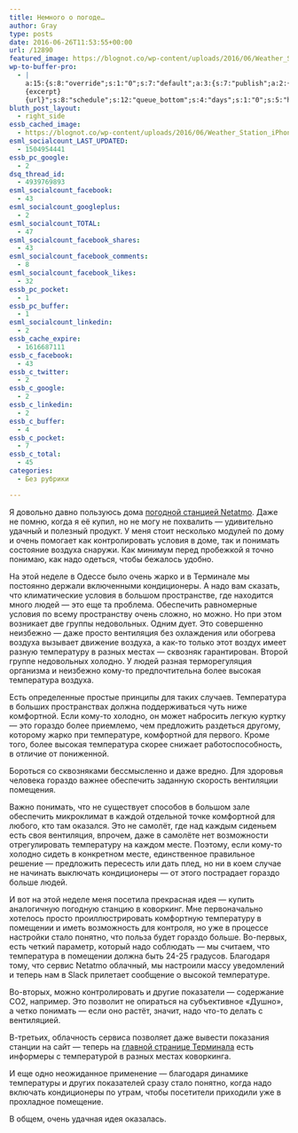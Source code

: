 ```yaml
---
title: Немного о погоде…
author: Gray
type: posts
date: 2016-06-26T11:53:55+00:00
url: /12890
featured_image: https://blognot.co/wp-content/uploads/2016/06/Weather_Station_iPhone_6_WEB.jpg
wp-to-buffer-pro:
  - |
    a:15:{s:8:"override";s:1:"0";s:7:"default";a:3:{s:7:"publish";a:2:{s:7:"enabled";s:1:"1";s:6:"status";a:1:{i:0;a:7:{s:5:"image";s:1:"1";s:11:"sub_profile";i:0;s:7:"message";s:13:"{title} {url}";s:8:"schedule";s:12:"queue_bottom";s:4:"days";s:1:"0";s:5:"hours";s:1:"0";s:7:"minutes";s:1:"0";}}}s:6:"update";a:1:{s:6:"status";a:1:{i:0;a:7:{s:5:"image";s:1:"0";s:11:"sub_profile";i:0;s:7:"message";s:27:"Updated Post: {title} {url}";s:8:"schedule";s:12:"queue_bottom";s:4:"days";s:1:"0";s:5:"hours";s:1:"0";s:7:"minutes";s:1:"0";}}}s:10:"conditions";a:1:{s:8:"post_tag";s:0:"";}}s:24:"530daa0d7e66d33475000043";a:3:{s:7:"publish";a:1:{s:6:"status";a:1:{i:0;a:7:{s:5:"image";s:1:"0";s:11:"sub_profile";i:0;s:7:"message";s:0:"";s:8:"schedule";s:12:"queue_bottom";s:4:"days";s:1:"0";s:5:"hours";s:1:"0";s:7:"minutes";s:1:"0";}}}s:6:"update";a:1:{s:6:"status";a:1:{i:0;a:7:{s:5:"image";s:1:"0";s:11:"sub_profile";i:0;s:7:"message";s:0:"";s:8:"schedule";s:12:"queue_bottom";s:4:"days";s:1:"0";s:5:"hours";s:1:"0";s:7:"minutes";s:1:"0";}}}s:10:"conditions";a:1:{s:8:"post_tag";s:0:"";}}s:24:"5559ad520fc54cee1e8b4567";a:3:{s:7:"publish";a:1:{s:6:"status";a:1:{i:0;a:7:{s:5:"image";s:1:"0";s:11:"sub_profile";i:0;s:7:"message";s:0:"";s:8:"schedule";s:12:"queue_bottom";s:4:"days";s:1:"0";s:5:"hours";s:1:"0";s:7:"minutes";s:1:"0";}}}s:6:"update";a:1:{s:6:"status";a:1:{i:0;a:7:{s:5:"image";s:1:"0";s:11:"sub_profile";i:0;s:7:"message";s:0:"";s:8:"schedule";s:12:"queue_bottom";s:4:"days";s:1:"0";s:5:"hours";s:1:"0";s:7:"minutes";s:1:"0";}}}s:10:"conditions";a:1:{s:8:"post_tag";s:0:"";}}s:24:"5559ae040fc54c3a208b4567";a:3:{s:7:"publish";a:1:{s:6:"status";a:1:{i:0;a:7:{s:5:"image";s:1:"0";s:11:"sub_profile";i:0;s:7:"message";s:0:"";s:8:"schedule";s:12:"queue_bottom";s:4:"days";s:1:"0";s:5:"hours";s:1:"0";s:7:"minutes";s:1:"0";}}}s:6:"update";a:1:{s:6:"status";a:1:{i:0;a:7:{s:5:"image";s:1:"0";s:11:"sub_profile";i:0;s:7:"message";s:0:"";s:8:"schedule";s:12:"queue_bottom";s:4:"days";s:1:"0";s:5:"hours";s:1:"0";s:7:"minutes";s:1:"0";}}}s:10:"conditions";a:1:{s:8:"post_tag";s:0:"";}}s:24:"5559ae1e0fc54c29208b4569";a:3:{s:7:"publish";a:1:{s:6:"status";a:1:{i:0;a:7:{s:5:"image";s:1:"0";s:11:"sub_profile";i:0;s:7:"message";s:0:"";s:8:"schedule";s:12:"queue_bottom";s:4:"days";s:1:"0";s:5:"hours";s:1:"0";s:7:"minutes";s:1:"0";}}}s:6:"update";a:1:{s:6:"status";a:1:{i:0;a:7:{s:5:"image";s:1:"0";s:11:"sub_profile";i:0;s:7:"message";s:0:"";s:8:"schedule";s:12:"queue_bottom";s:4:"days";s:1:"0";s:5:"hours";s:1:"0";s:7:"minutes";s:1:"0";}}}s:10:"conditions";a:1:{s:8:"post_tag";s:0:"";}}s:24:"55b23a2b474329b366ad5931";a:3:{s:7:"publish";a:1:{s:6:"status";a:1:{i:0;a:7:{s:5:"image";s:1:"0";s:11:"sub_profile";i:0;s:7:"message";s:23:"New Post: {title} {url}";s:8:"schedule";s:12:"queue_bottom";s:4:"days";s:1:"0";s:5:"hours";s:1:"0";s:7:"minutes";s:1:"0";}}}s:6:"update";a:1:{s:6:"status";a:1:{i:0;a:7:{s:5:"image";s:1:"0";s:11:"sub_profile";i:0;s:7:"message";s:23:"New Post: {title} {url}";s:8:"schedule";s:12:"queue_bottom";s:4:"days";s:1:"0";s:5:"hours";s:1:"0";s:7:"minutes";s:1:"0";}}}s:10:"conditions";a:1:{s:8:"post_tag";s:0:"";}}s:24:"55b23a44474329f162ad5939";a:3:{s:7:"publish";a:1:{s:6:"status";a:1:{i:0;a:7:{s:5:"image";s:1:"0";s:11:"sub_profile";i:0;s:7:"message";s:23:"New Post: {title} {url}";s:8:"schedule";s:12:"queue_bottom";s:4:"days";s:1:"0";s:5:"hours";s:1:"0";s:7:"minutes";s:1:"0";}}}s:6:"update";a:1:{s:6:"status";a:1:{i:0;a:7:{s:5:"image";s:1:"0";s:11:"sub_profile";i:0;s:7:"message";s:23:"New Post: {title} {url}";s:8:"schedule";s:12:"queue_bottom";s:4:"days";s:1:"0";s:5:"hours";s:1:"0";s:7:"minutes";s:1:"0";}}}s:10:"conditions";a:1:{s:8:"post_tag";s:0:"";}}s:24:"4eb3e9e6512f7eb575000000";a:5:{s:7:"enabled";s:1:"1";s:8:"override";s:1:"1";s:7:"publish";a:2:{s:7:"enabled";s:1:"1";s:6:"status";a:1:{i:0;a:7:{s:5:"image";s:1:"0";s:11:"sub_profile";i:0;s:7:"message";s:26:"{title} 
    {excerpt}
    {url}";s:8:"schedule";s:12:"queue_bottom";s:4:"days";s:1:"0";s:5:"hours";s:1:"0";s:7:"minutes";s:1:"0";}}}s:6:"update";a:1:{s:6:"status";a:1:{i:0;a:7:{s:5:"image";s:1:"0";s:11:"sub_profile";i:0;s:7:"message";s:0:"";s:8:"schedule";s:12:"queue_bottom";s:4:"days";s:1:"0";s:5:"hours";s:1:"0";s:7:"minutes";s:1:"0";}}}s:10:"conditions";a:1:{s:8:"post_tag";s:0:"";}}s:24:"505c4e6d1b81f6966a000022";a:3:{s:7:"publish";a:1:{s:6:"status";a:1:{i:0;a:7:{s:5:"image";s:1:"0";s:11:"sub_profile";i:0;s:7:"message";s:0:"";s:8:"schedule";s:12:"queue_bottom";s:4:"days";s:1:"0";s:5:"hours";s:1:"0";s:7:"minutes";s:1:"0";}}}s:6:"update";a:1:{s:6:"status";a:1:{i:0;a:7:{s:5:"image";s:1:"0";s:11:"sub_profile";i:0;s:7:"message";s:0:"";s:8:"schedule";s:12:"queue_bottom";s:4:"days";s:1:"0";s:5:"hours";s:1:"0";s:7:"minutes";s:1:"0";}}}s:10:"conditions";a:1:{s:8:"post_tag";s:0:"";}}s:24:"000000000000000000025630";a:4:{s:7:"enabled";s:1:"1";s:7:"publish";a:1:{s:6:"status";a:1:{i:0;a:7:{s:5:"image";s:1:"0";s:11:"sub_profile";i:0;s:7:"message";s:0:"";s:8:"schedule";s:12:"queue_bottom";s:4:"days";s:1:"0";s:5:"hours";s:1:"0";s:7:"minutes";s:1:"0";}}}s:6:"update";a:1:{s:6:"status";a:1:{i:0;a:7:{s:5:"image";s:1:"0";s:11:"sub_profile";i:0;s:7:"message";s:0:"";s:8:"schedule";s:12:"queue_bottom";s:4:"days";s:1:"0";s:5:"hours";s:1:"0";s:7:"minutes";s:1:"0";}}}s:10:"conditions";a:1:{s:8:"post_tag";s:0:"";}}s:24:"52299b3a6771caf57c000000";a:4:{s:7:"enabled";s:1:"1";s:7:"publish";a:1:{s:6:"status";a:1:{i:0;a:7:{s:5:"image";s:1:"0";s:11:"sub_profile";i:0;s:7:"message";s:0:"";s:8:"schedule";s:12:"queue_bottom";s:4:"days";s:1:"0";s:5:"hours";s:1:"0";s:7:"minutes";s:1:"0";}}}s:6:"update";a:1:{s:6:"status";a:1:{i:0;a:7:{s:5:"image";s:1:"0";s:11:"sub_profile";i:0;s:7:"message";s:0:"";s:8:"schedule";s:12:"queue_bottom";s:4:"days";s:1:"0";s:5:"hours";s:1:"0";s:7:"minutes";s:1:"0";}}}s:10:"conditions";a:1:{s:8:"post_tag";s:0:"";}}s:24:"5277fb456f9ada80020001f3";a:4:{s:7:"enabled";s:1:"1";s:7:"publish";a:1:{s:6:"status";a:1:{i:0;a:7:{s:5:"image";s:1:"0";s:11:"sub_profile";i:0;s:7:"message";s:0:"";s:8:"schedule";s:12:"queue_bottom";s:4:"days";s:1:"0";s:5:"hours";s:1:"0";s:7:"minutes";s:1:"0";}}}s:6:"update";a:1:{s:6:"status";a:1:{i:0;a:7:{s:5:"image";s:1:"0";s:11:"sub_profile";i:0;s:7:"message";s:0:"";s:8:"schedule";s:12:"queue_bottom";s:4:"days";s:1:"0";s:5:"hours";s:1:"0";s:7:"minutes";s:1:"0";}}}s:10:"conditions";a:1:{s:8:"post_tag";s:0:"";}}s:24:"52cfc979d35725695300000c";a:3:{s:7:"publish";a:1:{s:6:"status";a:1:{i:0;a:7:{s:5:"image";s:1:"0";s:11:"sub_profile";i:0;s:7:"message";s:0:"";s:8:"schedule";s:12:"queue_bottom";s:4:"days";s:1:"0";s:5:"hours";s:1:"0";s:7:"minutes";s:1:"0";}}}s:6:"update";a:1:{s:6:"status";a:1:{i:0;a:7:{s:5:"image";s:1:"0";s:11:"sub_profile";i:0;s:7:"message";s:0:"";s:8:"schedule";s:12:"queue_bottom";s:4:"days";s:1:"0";s:5:"hours";s:1:"0";s:7:"minutes";s:1:"0";}}}s:10:"conditions";a:1:{s:8:"post_tag";s:0:"";}}s:24:"52cfc9f1d357255053000025";a:3:{s:7:"publish";a:1:{s:6:"status";a:1:{i:0;a:7:{s:5:"image";s:1:"0";s:11:"sub_profile";i:0;s:7:"message";s:0:"";s:8:"schedule";s:12:"queue_bottom";s:4:"days";s:1:"0";s:5:"hours";s:1:"0";s:7:"minutes";s:1:"0";}}}s:6:"update";a:1:{s:6:"status";a:1:{i:0;a:7:{s:5:"image";s:1:"0";s:11:"sub_profile";i:0;s:7:"message";s:0:"";s:8:"schedule";s:12:"queue_bottom";s:4:"days";s:1:"0";s:5:"hours";s:1:"0";s:7:"minutes";s:1:"0";}}}s:10:"conditions";a:1:{s:8:"post_tag";s:0:"";}}}
bluth_post_layout:
  - right_side
essb_cached_image:
  - https://blognot.co/wp-content/uploads/2016/06/Weather_Station_iPhone_6_WEB.jpg
esml_socialcount_LAST_UPDATED:
  - 1504954441
essb_pc_google:
  - 2
dsq_thread_id:
  - 4939769893
esml_socialcount_facebook:
  - 43
esml_socialcount_googleplus:
  - 2
esml_socialcount_TOTAL:
  - 47
esml_socialcount_facebook_shares:
  - 43
esml_socialcount_facebook_comments:
  - 8
esml_socialcount_facebook_likes:
  - 32
essb_pc_pocket:
  - 1
essb_pc_buffer:
  - 1
esml_socialcount_linkedin:
  - 2
essb_cache_expire:
  - 1616687111
essb_c_facebook:
  - 43
essb_c_twitter:
  - 2
essb_c_google:
  - 2
essb_c_linkedin:
  - 2
essb_c_buffer:
  - 4
essb_c_pocket:
  - 7
essb_c_total:
  - 45
categories:
  - Без рубрики

---
```








Я довольно давно пользуюсь дома [погодной станцией Netatmo][1]. Даже не помню, когда я её купил, но не могу не похвалить — удивительно удачный и полезный продукт. У меня стоит несколько модулей по дому и очень помогает как контролировать условия в доме, так и понимать состояние воздуха снаружи. Как минимум перед пробежкой я точно понимаю, как надо одеться, чтобы бежалось удобно.

На этой неделе в Одессе было очень жарко и в Терминале мы постоянно держали включенными кондиционеры. А надо вам сказать, что климатические условия в большом пространстве, где находится много людей — это еще та проблема. Обеспечить равномерные условия по всему пространству очень сложно, но можно. Но при этом возникает две группы недовольных. Одним дует. Это совершенно неизбежно — даже просто вентиляция без охлаждения или обогрева воздуха вызывает движение воздуха, а как-то только этот воздух имеет разную температуру в разных местах — сквозняк гарантирован. Второй группе недовольных холодно. У людей разная терморегуляция организма и неизбежно кому-то предпочтительна более высокая температура воздуха.

Есть определенные простые принципы для таких случаев. Температура в больших пространствах должна поддерживаться чуть ниже комфортной. Если кому-то холодно, он может набросить легкую куртку — это гораздо более приемлемо, чем предложить раздеться другому, которому жарко при температуре, комфортной для первого. Кроме того, более высокая температура скорее снижает работоспособность, в отличие от пониженной.

Бороться со сквозняками бессмысленно и даже вредно. Для здоровья человека гораздо важнее обеспечить заданную скорость вентиляции помещения.

Важно понимать, что не существует способов в большом зале обеспечить микроклимат в каждой отдельной точке комфортной для любого, кто там оказался. Это не самолёт, где над каждым сиденьем есть своя вентиляция, впрочем, даже в самолёте нет возможности отрегулировать температуру на каждом месте. Поэтому, если кому-то холодно сидеть в конкретном месте, единственное правильное решение — предложить пересесть или дать плед, но ни в коем случае не начинать выключать кондиционеры — от этого пострадает гораздо больше людей.

И вот на этой неделе меня посетила прекрасная идея — купить аналогичную погодную станцию в коворкинг. Мне первоначально хотелось просто проиллюстрировать комфортную температуру в помещении и иметь возможность для контроля, но уже в процессе настройки стало понятно, что польза будет гораздо больше. Во-первых, есть четкий параметр, который надо соблюдать — мы считаем, что температура в помещении должна быть 24-25 градусов. Благодаря тому, что сервис Netatmo облачный, мы настроили массу уведомлений и теперь нам в Slack прилетает сообщение о высокой температуре.

Во-вторых, можно контролировать и другие показатели — содержание СО2, например. Это позволит не опираться на субъективное &#171;Душно&#187;, а четко понимать — если оно растёт, значит, надо что-то делать с вентиляцией.

В-третьих, облачность сервиса позволяет даже вывести показания станции на сайт — теперь на [главной странице Терминала][2] есть информеры с температурой в разных местах коворкинга.

И еще одно неожиданное применение — благодаря динамике температуры и других показателей сразу стало понятно, когда надо включать кондиционеры по утрам, чтобы посетители приходили уже в прохладное помещение.

В общем, очень удачная идея оказалась.

 [1]: https://www.netatmo.com/en-US/product/weather-station
 [2]: https://terminal42.com.ua/